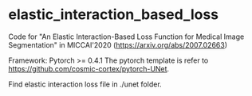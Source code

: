 # elastic_interaction_based_loss
Code for "An Elastic Interaction-Based Loss Function for Medical Image Segmentation" in MICCAI'2020 (https://arxiv.org/abs/2007.02663)

Framework: Pytorch >= 0.4.1
The pytorch template is refer to https://github.com/cosmic-cortex/pytorch-UNet.

Find  elastic interaction loss file in ./unet folder.



